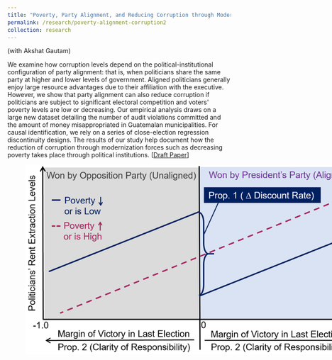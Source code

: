 ```yaml
---
title: "Poverty, Party Alignment, and Reducing Corruption through Modernization: Evidence from Guatemala"
permalink: /research/poverty-alignment-corruption2
collection: research
---
```


(with Akshat Gautam)

We examine how corruption levels depend on the political-institutional configuration of party alignment: that is, when politicians share the same party at higher and lower levels of government. Aligned politicians generally enjoy large resource advantages due to their affiliation with the executive. However, we show that party alignment can also reduce corruption if politicians are subject to significant electoral competition and voters' poverty levels are low or decreasing. Our empirical analysis draws on a large new dataset detailing the number of audit violations committed and the amount of money misappropriated in Guatemalan municipalities. For causal identification, we rely on a series of close-election regression discontinuity designs. The results of our study help document how the reduction of corruption through modernization forces such as decreasing poverty takes place through political institutions. [[Draft Paper](https://mikedenly.com/files/dg-corruption.pdf)]  

<figure style="width: 769px; height: 360px"  class="align-center">
  <img src="/images/prop1and2.png" alt="" />
</figure>
